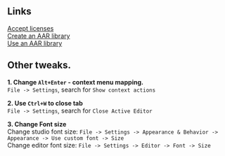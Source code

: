 ## Links

[Accept licenses](../sdkmanager-license-accept.md)  
[Create an AAR library](../create-aar-from-android-studio.md)  
[Use an AAR library](https://developer.android.com/studio/projects/android-library#psd-add-aar-jar-dependency)  


## Other tweaks.

<b>1. Change `Alt+Enter` - context menu mapping.</b>  
`File -> Settings`, search for `Show context actions`  

<b>2. Use `Ctrl+W` to close tab</b>  
`File -> Settings`, search for `Close Active Editor`  

<b>3. Change Font size</b>  
Change studio font size: `File -> Settings -> Appearance & Behavior -> Appearance -> Use custom font -> Size`  
Change editor font size: `File -> Settings -> Editor -> Font -> Size`  
